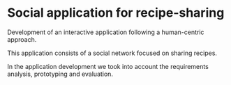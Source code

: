 # Social application for recipe-sharing 

Development of an interactive application following a human-centric approach.

This application consists of a social network focused on sharing recipes.

In the application development we took into account the requirements analysis, prototyping and evaluation.
